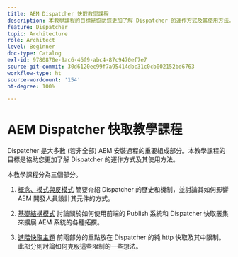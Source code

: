 ```yaml
---
title: AEM Dispatcher 快取教學課程
description: 本教學課程的目標是協助您更加了解 Dispatcher 的運作方式及其使用方法。
feature: Dispatcher
topic: Architecture
role: Architect
level: Beginner
doc-type: Catalog
exl-id: 9780870e-9ac6-46f9-abc4-87c9470ef7e7
source-git-commit: 30d6120ec99f7a95414dbc31c0cb002152bd6763
workflow-type: ht
source-wordcount: '154'
ht-degree: 100%

---
```


# AEM Dispatcher 快取教學課程

Dispatcher 是大多數 (若非全部) AEM 安裝過程的重要組成部分。本教學課程的目標是協助您更加了解 Dispatcher 的運作方式及其使用方法。

本教學課程分為三個部分。

1. [概念、模式與反模式](chapter-1.md)
簡要介紹 Dispatcher 的歷史和機制，並討論其如何影響 AEM 開發人員設計其元件的方式。

1. [基礎結構模式](chapter-2.md)
討論關於如何使用前端的 Publish 系統和 Dispatcher 快取叢集來擴展 AEM 系統的各種拓撲。

1. [進階快取主題](chapter-3.md)
前兩部分的重點放在 Dispatcher 的純 http 快取及其中限制。此部分則討論如何克服這些限制的一些想法。
